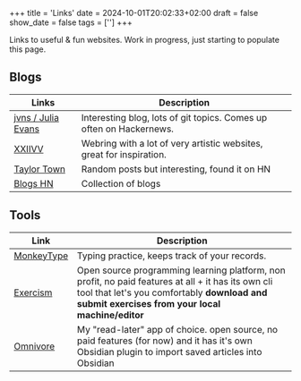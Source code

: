 +++
title = 'Links'
date = 2024-10-01T20:02:33+02:00
draft = false
show_date = false
tags = ['']
+++

Links to useful & fun websites. Work in progress, just starting to populate this page.

## Blogs

| Links | Description |
|---------|-------------|
| [jvns / Julia Evans](https://jvns.ca/) | Interesting blog, lots of git topics. Comes up often on Hackernews.|
| [XXIIVV](https://webring.xxiivv.com/) | Webring with a lot of very artistic websites, great for inspiration. |
| [Taylor Town](https://taylor.town/) | Random posts but interesting, found it on HN |
| [Blogs HN](https://blogs.hn/) | Collection of blogs |

## Tools

| Link | Description |
|---------|-------------|
| [MonkeyType](https://monkeytype.com/) | Typing practice, keeps track of your records. |
| [Exercism](https://exercism.org/) | Open source programming learning platform, non profit, no paid features at all + it has its own cli tool that let's you comfortably **download and submit exercises from your local machine/editor**|
| [Omnivore](https://omniivore.app/home/) | My "read-later" app of choice. open source, no paid features (for now) and it has it's own Obsidian plugin to import saved articles into Obsidian